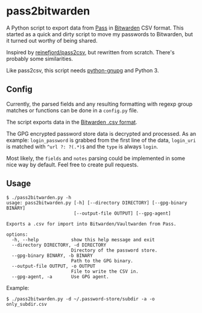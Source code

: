 # pass2bitwarden

A Python script to export data from [Pass](https://www.passwordstore.org/) in [Bitwarden](https://bitwarden.com/) CSV format. This started as a quick and dirty script to move my passwords to Bitwarden, but it turned out worthy of being shared.

Inspired by [reinefjord/pass2csv](https://github.com/reinefjord/pass2csv), but rewritten from scratch. There's probably some similarities.

Like pass2csv, this script needs [python-gnupg](https://pypi.org/project/python-gnupg/) and Python 3.

## Config

Currently, the parsed fields and any resulting formatting with regexp group matches or functions can be done in a `config.py` file.

The script exports data in the [Bitwarden .csv format](https://bitwarden.com/help/condition-bitwarden-import/).

The GPG encrypted password store data is decrypted and processed. As an example: `login_password` is grabbed from the first line of the data, `login_uri` is matched with `^url ?: ?(.*)$` and the `type` is always `login`.

Most likely, the `fields` and `notes` parsing could be implemented in some nice way by default. Feel free to create pull requests.

## Usage

```
$ ./pass2bitwarden.py -h
usage: pass2bitwarden.py [-h] [--directory DIRECTORY] [--gpg-binary BINARY]
                         [--output-file OUTPUT] [--gpg-agent]

Exports a .csv for import into Bitwarden/Vaultwarden from Pass.

options:
  -h, --help            show this help message and exit
  --directory DIRECTORY, -d DIRECTORY
                        Directory of the password store.
  --gpg-binary BINARY, -b BINARY
                        Path to the GPG binary.
  --output-file OUTPUT, -o OUTPUT
                        File to write the CSV in.
  --gpg-agent, -a       Use GPG agent.
```

Example:

```
$ ./pass2bitwarden.py -d ~/.password-store/subdir -a -o only_subdir.csv
```
